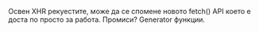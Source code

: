Освен ХHR рекуестите, може да се спомене новотo fetch() API което е доста по просто за работа.
Промиси?
Generator функции.